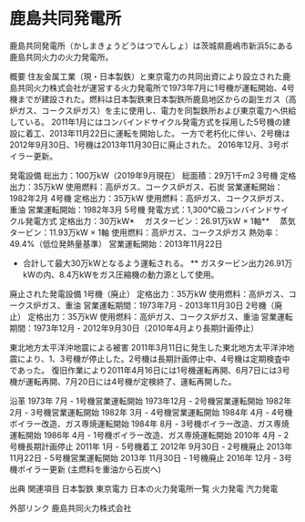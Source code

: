 # 鹿島共同発電所

鹿島共同発電所（かしまきょうどうはつでんしょ）は茨城県鹿嶋市新浜5にある鹿島共同火力の火力発電所。

概要
住友金属工業（現・日本製鉄）と東京電力の共同出資により設立された鹿島共同火力株式会社が運営する火力発電所で1973年7月に1号機が運転開始、4号機までが建設された。燃料は日本製鉄東日本製鉄所鹿島地区からの副生ガス（高炉ガス、コークス炉ガス）を主に使用し、電力を同製鉄所および東京電力へ供給している。
2011年1月にはコンバインドサイクル発電方式を採用した5号機の建設に着工、2013年11月22日に運転を開始した。
一方で老朽化に伴い、2号機は2012年9月30日、1号機は2013年11月30日に廃止された。
2016年12月、3号ボイラー更新。

発電設備
総出力：100万kW（2019年9月現在）
総面積：29万1千m2
3号機
定格出力：35万kW
使用燃料：高炉ガス、コークス炉ガス、石炭
営業運転開始：1982年2月
4号機
定格出力：35万kW
使用燃料：高炉ガス、コークス炉ガス、重油
営業運転開始：1982年3月
5号機
発電方式：1,300℃級コンバインドサイクル発電方式
定格出力：30万kW*
　ガスタービン：26.91万kW × 1軸**
　蒸気タービン：11.93万kW × 1軸
使用燃料：高炉ガス、コークス炉ガス
熱効率：49.4%（低位発熱量基準）
営業運転開始：2013年11月22日
* 合計して最大30万kWとなるよう運転される。
** ガスタービン出力26.91万kWの内、8.4万kWをガス圧縮機の動力源として使用。

廃止された発電設備
1号機（廃止）
定格出力：35万kW
使用燃料：高炉ガス、コークス炉ガス、重油
営業運転期間：1973年7月 - 2013年11月30日
2号機（廃止）
定格出力：35万kW
使用燃料：高炉ガス、コークス炉ガス、重油
営業運転期間：1973年12月 - 2012年9月30日（2010年4月より長期計画停止）

東北地方太平洋沖地震による被害
2011年3月11日に発生した東北地方太平洋沖地震により、1、3号機が停止した。2号機は長期計画停止中、4号機は定期検査中であった。
復旧作業により2011年4月16日には1号機運転再開、6月7日には3号機が運転再開、7月20日には4号機が定検終了、運転再開した。

沿革
1973年 7月 - 1号機営業運転開始
1973年12月 - 2号機営業運転開始
1982年 2月 - 3号機営業運転開始
1982年 3月 - 4号機営業運転開始
1984年 4月 - 4号機ボイラー改造、ガス専焼運転開始
1984年 8月 - 3号機ボイラー改造、ガス専焼運転開始
1986年 4月 - 1号機ボイラー改造、ガス専焼運転開始
2010年 4月 - 2号機長期計画停止
2011年 1月 - 5号機着工
2012年 9月30日 - 2号機廃止
2013年 11月22日 - 5号機営業運転開始
2013年 11月30日 - 1号機廃止
2016年 12月 - 3号機ボイラー更新 (主燃料を重油から石炭へ)

出典
関連項目
日本製鉄
東京電力
日本の火力発電所一覧
火力発電
汽力発電

外部リンク
鹿島共同火力株式会社